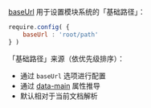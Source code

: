 [baseUrl](http://requirejs.org/docs/api.html#config-baseUrl) 用于设置模块系统的「基础路径」：

```js
require.config( {
    baseUrl : 'root/path'
} )
```

「基础路径」来源（依优先级排序）：

- 通过 `baseUrl` 选项进行配置
- 通过 [data-main](../data-main.md) 属性推导
- 默认相对于当前文档解析
